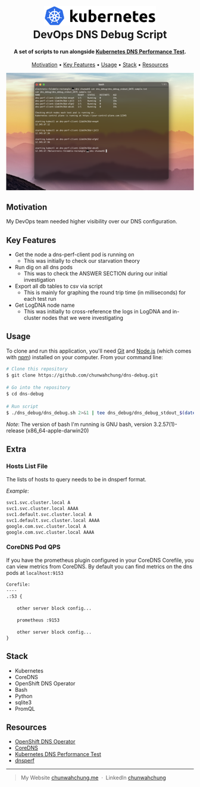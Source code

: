 
<h1 align="center">
  <br>
  <img src="./k8s-logo.png" alt="k8s logo" width="300">
  <br>
  DevOps DNS Debug Script
  <br>
</h1>

<h4 align="center">A set of scripts to run alongside <a href="https://github.com/kubernetes/perf-tests/tree/master/dns" target="_blank">Kubernetes DNS Performance Test</a>.</h4>

<p align="center">
  <a href="#motivation">Motivation</a> •
  <a href="#key-features">Key Features</a> •
  <a href="#usage">Usage</a> •
  <a href="#stack">Stack</a> •
  <a href="#resources">Resources</a>
</p>

<img src="./sample-output.png">

## Motivation
My DevOps team needed higher visibility over our DNS configuration.

## Key Features
* Get the node a dns-perf-client pod is running on
  - This was initially to check our starvation theory
* Run dig on all dns pods
  - This was to check the ANSWER SECTION during our initial investigation
* Export all db tables to csv via script 
  - This is mainly for graphing the round trip time (in milliseconds) for each test run
* Get LogDNA node name
  - This was initially to cross-reference the logs in LogDNA and in-cluster nodes that we were investigating


## Usage

To clone and run this application, you'll need [Git](https://git-scm.com) and [Node.js](https://nodejs.org/en/download/) (which comes with [npm](http://npmjs.com)) installed on your computer. From your command line:

```bash
# Clone this repository
$ git clone https://github.com/chunwahchung/dns-debug.git

# Go into the repository
$ cd dns-debug

# Run script
$ ./dns_debug/dns_debug.sh 2>&1 | tee dns_debug/dns_debug_stdout_$(date +%m-%d-%Y-%T-%Z).txt
```

_Note_: The version of bash I'm running is GNU bash, version 3.2.57(1)-release (x86_64-apple-darwin20)


## Extra
### Hosts List File
The lists of hosts to query needs to be in dnsperf format.

_Example_:
```
svc1.svc.cluster.local A
svc1.svc.cluster.local AAAA
svc1.default.svc.cluster.local A
svc1.default.svc.cluster.local AAAA
google.com.svc.cluster.local A
google.com.svc.cluster.local AAAA
```
### CoreDNS Pod QPS
If you have the prometheus plugin configured in your CoreDNS Corefile, you can view metrics from CoreDNS. By default you can find metrics on the dns pods at `localhost:9153`
```
Corefile:
----
.:53 {
    
    other server block config...

    prometheus :9153

    other server block config...
}
```
## Stack

- Kubernetes
- CoreDNS
- OpenShift DNS Operator
- Bash
- Python
- sqlite3
- PromQL

## Resources
- [OpenShift DNS Operator](https://docs.openshift.com/container-platform/4.7/networking/dns-operator.html)
- [CoreDNS](https://coredns.io/manual/toc/)
- [Kubernetes DNS Performance Test](https://github.com/kubernetes/perf-tests/tree/master/dns)
- [dnsperf](https://github.com/DNSPerf/dnsperf)

---

> My Website [chunwahchung.me](https://www.chunwahchung.me) &nbsp;&middot;&nbsp;
> LinkedIn [chunwahchung](https://www.linkedin.com/in/chunwahchung/)


